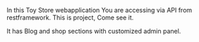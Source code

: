 In this Toy Store webapplication You are accessing via API from restframework.
This is project, Come see it.

It has Blog and shop sections with customized admin panel.
